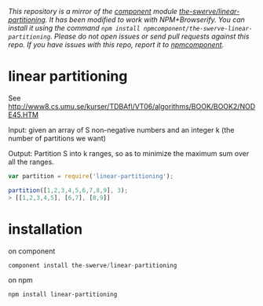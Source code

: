 *This repository is a mirror of the [component](http://component.io) module [the-swerve/linear-partitioning](http://github.com/the-swerve/linear-partitioning). It has been modified to work with NPM+Browserify. You can install it using the command `npm install npmcomponent/the-swerve-linear-partitioning`. Please do not open issues or send pull requests against this repo. If you have issues with this repo, report it to [npmcomponent](https://github.com/airportyh/npmcomponent).*
# linear partitioning

See http://www8.cs.umu.se/kurser/TDBAfl/VT06/algorithms/BOOK/BOOK2/NODE45.HTM

Input: given an array of S non-negative numbers and an integer k (the number of partitions we want)

Output: Partition S into k ranges, so as to minimize the maximum sum over all the ranges. 

```js
var partition = require('linear-partitioning');

partition([1,2,3,4,5,6,7,8,9], 3);
> [[1,2,3,4,5], [6,7], [8,9]]
```

# installation

on component

```js
component install the-swerve/linear-partitioning
```

on npm

```sh
npm install linear-partitioning
```
